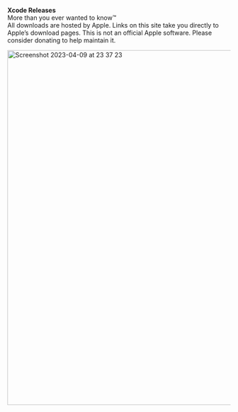 **Xcode Releases**
<br>
More than you ever wanted to know™<br>
All downloads are hosted by Apple. Links on this site take you directly to Apple’s download pages.
This is not an official Apple software. Please consider donating to help maintain it.

<img width="802" alt="Screenshot 2023-04-09 at 23 37 23" src="https://user-images.githubusercontent.com/4066299/230794231-0e14aea5-8168-4bef-a7e9-3230e402988e.png">
